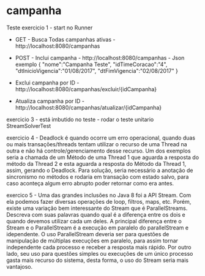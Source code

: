 # campanha
Teste
exercicio 1 - start no Runner

- GET - Busca Todas campanhas ativas - http://localhost:8080/campanhas
- POST - Inclui campanha - http://localhost:8080/campanhas - Json exemplo
{
	"nome":"Campanha Teste",
	"idTimeCoracao":"4",
	"dtInicioVigencia":"01/08/2017",
	"dtFimVigencia":"02/08/2017"
}

- Exclui campanha por ID - http://localhost:8080/campanhas/excluir/{idCampanha}
- Atualiza campanha por ID - http://localhost:8080/campanhas/atualizar/{idCampanha}


exercicio 3 - está imbutido no teste - rodar o teste unitario StreamSolverTest 

exercicio 4 - Deadlock é quando ocorre um erro operacional, quando duas ou mais transações/threads tentam utilizar o recurso de uma Thread na outra  e não há controle/gerenciamento desse recurso. Um dos exemplos seria a chamada de um Método de uma Thread 1  que aguarda a resposta do método da Thread 2 e esta aguarda a resposta do Método da Thread 1, assim, gerando o Deadlock. Para solução, seria necessário a anotação de sincronismo no métodos e rodaria em transação com estado salvo, para caso aconteça algum erro abrupto poder retornar como era antes.

exercico 5 - Uma das grandes inclusões no Java 8 foi a API Stream. Com ela podemos fazer diversas operações de loop, filtros, maps, etc. Porém, existe uma variação bem interessante do Stream que é ParallelStreams. Descreva com suas palavras quando qual é a diferença entre os dois e quando devemos utilizar cada um deles. A principal diferença entre o Stream e o ParallelStream é a execução em paralelo do parallelStream e idependente. O uso ParallelStream deveria ser para questões de manipulação de múltiplas execuções em paralelo, para assim tornar independente  cada processo e receber a resposta mais rápido. Por outro lado, seu uso para questões simples ou execuções de um único processo gasta mais recurso do sistema, desta forma, o uso do Stream seria mais vantajoso.
